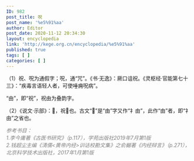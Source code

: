```yaml
---
ID: 982
post_title: 呪
post_name: '%e5%91%aa'
author: Editor
post_date: 2020-11-12 20:34:30
layout: encyclopedia
link: 'http://kege.org.cn/encyclopedia/%e5%91%aa'
published: true
tags: [ ]
categories: [ ]
---
```

<!-- wp:paragraph -->
<p>（1）祝、呪为通假字；呪，通“咒”。《书·无逸》：厥口诅祝。《灵枢经·官能第七十三》：“疾毒言语轻人者，可使唾痈呪病”。</p>
<p>“由”，即“祝”，祝由为叠韵字。</p>
<p>（2）《说文·示部》：𥛽，祝𥛽也。古文“𥛽”是“由”字又作“礻由”，此作“由”者，即“礻由”之省也。</p>
<!-- /wp:paragraph -->

<!-- wp:paragraph -->
<p><span style="color: #808080;"><em>参考书目：</em></span><br /><span style="color: #808080;"><em>1.李今庸著《古医书研究》（p.117），学苑出版社2019年7月第1版</em></span><br /><span style="color: #808080;"><em>2.钱超尘主编《清儒&lt;黄帝内经&gt;训诂校勘文集》之俞樾著《内经辩言》（p.271），北京科学技术出版社，2017年1月第1版</em></span></p>
<!-- /wp:paragraph -->